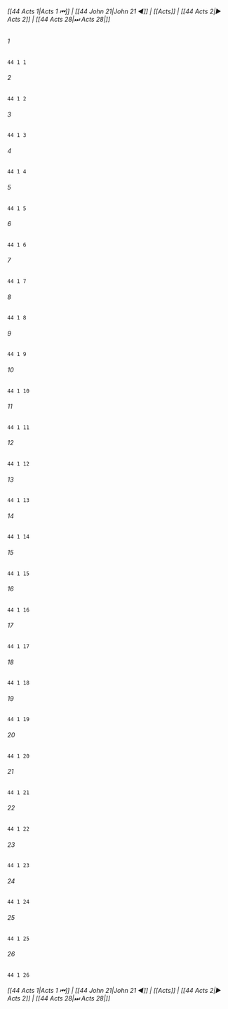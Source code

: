 
###### [[44 Acts 1|Acts 1 ⏮]] | [[44 John 21|John 21 ◀]] | [[Acts]] | [[44 Acts 2|▶ Acts 2]] | [[44 Acts 28|⏭ Acts 28|]]

###### 1
``` verse
44 1 1 
```
###### 2
``` verse
44 1 2 
```
###### 3
``` verse
44 1 3 
```
###### 4
``` verse
44 1 4 
```
###### 5
``` verse
44 1 5 
```
###### 6
``` verse
44 1 6 
```
###### 7
``` verse
44 1 7 
```
###### 8
``` verse
44 1 8 
```
###### 9
``` verse
44 1 9 
```
###### 10
``` verse
44 1 10 
```
###### 11
``` verse
44 1 11 
```
###### 12
``` verse
44 1 12 
```
###### 13
``` verse
44 1 13 
```
###### 14
``` verse
44 1 14 
```
###### 15
``` verse
44 1 15 
```
###### 16
``` verse
44 1 16 
```
###### 17
``` verse
44 1 17 
```
###### 18
``` verse
44 1 18 
```
###### 19
``` verse
44 1 19 
```
###### 20
``` verse
44 1 20 
```
###### 21
``` verse
44 1 21 
```
###### 22
``` verse
44 1 22 
```
###### 23
``` verse
44 1 23 
```
###### 24
``` verse
44 1 24 
```
###### 25
``` verse
44 1 25 
```
###### 26
``` verse
44 1 26 
```

###### [[44 Acts 1|Acts 1 ⏮]] | [[44 John 21|John 21 ◀]] | [[Acts]] | [[44 Acts 2|▶ Acts 2]] | [[44 Acts 28|⏭ Acts 28|]]

